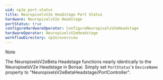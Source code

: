 ```yaml
---
uid: np2e_port-status
title: NeuropixelsV2e Headstage Port Status
hardware: NeuropixelsV2e Headstage
portStatus: true
configureHardwareOperator: ConfigureNeuropixelsV2eHeadstage
hardwareOperator: NeuropixelsV2eHeadstage
workflowDirectory: np2e/overview
---
```


> [!NOTE]
> The NeuropixelsV2eBeta Headstage functions nearly identically to the NeuropixelsV2e Headstage in Bonsai. Simply set `PortStatus`'s `DeviceName` property to "NeuropixelsV2eBetaHeadstage/PortController".
